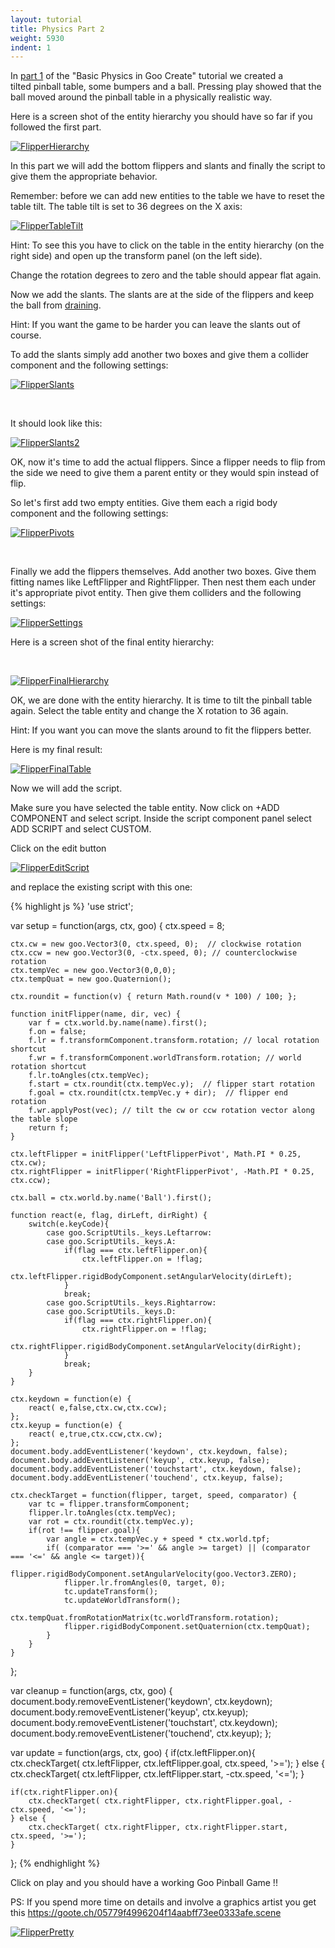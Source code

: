 ```yaml
---
layout: tutorial
title: Physics Part 2
weight: 5930
indent: 1
---
```


In <a title="Basic Physics in Goo Create" href="http://www.goocreate.com/learn/basic-physics-in-goo-create/">part 1</a> of the "Basic Physics in Goo Create" tutorial we created a tilted pinball table, some bumpers and a ball. Pressing play showed that the ball moved around the pinball table in a physically realistic way.

Here is a screen shot of the entity hierarchy you should have so far if you followed the first part.

<a href="http://goocreate.com/wp-content/uploads/sites/3/2015/03/FlipperHierarchy.png"><img class="alignnone wp-image-1268 size-full" src="http://goocreate.com/wp-content/uploads/sites/3/2015/03/FlipperHierarchy.png" alt="FlipperHierarchy" /></a>

In this part we will add the bottom flippers and slants and finally the script to give them the appropriate behavior.

Remember: before we can add new entities to the table we have to reset the table tilt. The table tilt is set to 36 degrees on the X axis:

<a href="http://goocreate.com/wp-content/uploads/sites/3/2015/03/FlipperTableTilt.jpg"><img class="alignnone size-full wp-image-1269" src="http://goocreate.com/wp-content/uploads/sites/3/2015/03/FlipperTableTilt.jpg" alt="FlipperTableTilt" /></a>

Hint: To see this you have to click on the table in the entity hierarchy (on the right side) and open up the transform panel (on the left side).

Change the rotation degrees to zero and the table should appear flat again.

Now we add the slants. The slants are at the side of the flippers and keep the ball from <a href="https://en.wikipedia.org/wiki/Glossary_of_pinball_terms#D">draining</a>.

Hint: If you want the game to be harder you can leave the slants out of course.

To add the slants simply add another two boxes and give them a collider component and the following settings:

<a href="http://goocreate.com/wp-content/uploads/sites/3/2015/03/FlipperSlants.png"><img class="alignnone wp-image-1270 size-full" src="http://goocreate.com/wp-content/uploads/sites/3/2015/03/FlipperSlants.png" alt="FlipperSlants" /></a>

&nbsp;

It should look like this:

<a href="http://goocreate.com/wp-content/uploads/sites/3/2015/03/FlipperSlants2.jpg"><img class="alignnone size-medium wp-image-1271" src="http://goocreate.com/wp-content/uploads/sites/3/2015/03/FlipperSlants2-300x76.jpg" alt="FlipperSlants2" /></a>

OK, now it's time to add the actual flippers. Since a flipper needs to flip from the side we need to give them a parent entity or they would spin instead of flip.

So let's first add two empty entities. Give them each a rigid body component and the following settings:

<a href="http://goocreate.com/wp-content/uploads/sites/3/2015/03/FlipperPivots.png"><img class="alignnone wp-image-1272 size-full" src="http://goocreate.com/wp-content/uploads/sites/3/2015/03/FlipperPivots.png" alt="FlipperPivots" /></a>

&nbsp;

Finally we add the flippers themselves. Add another two boxes. Give them fitting names like LeftFlipper and RightFlipper. Then nest them each under it's appropriate pivot entity. Then give them colliders and the following settings:

<a href="http://goocreate.com/wp-content/uploads/sites/3/2015/03/FlipperSettings.png"><img class="alignnone wp-image-1273 size-full" src="http://goocreate.com/wp-content/uploads/sites/3/2015/03/FlipperSettings.png" alt="FlipperSettings" /></a>

Here is a screen shot of the final entity hierarchy:

&nbsp;

<a href="http://goocreate.com/wp-content/uploads/sites/3/2015/03/FlipperFinalHierarchy.jpg"><img class="alignnone wp-image-1274 size-full" src="http://goocreate.com/wp-content/uploads/sites/3/2015/03/FlipperFinalHierarchy.jpg" alt="FlipperFinalHierarchy" /></a>

OK, we are done with the entity hierarchy. It is time to tilt the pinball table again. Select the table entity and change the X rotation to 36 again.

Hint: If you want you can move the slants around to fit the flippers better.

Here is my final result:

<a href="http://goocreate.com/wp-content/uploads/sites/3/2015/03/FlipperFinalTable.jpg"><img class="alignnone wp-image-1275" src="http://goocreate.com/wp-content/uploads/sites/3/2015/03/FlipperFinalTable-780x1024.jpg" alt="FlipperFinalTable" /></a>

Now we will add the script.

Make sure you have selected the table entity. Now click on +ADD COMPONENT and select script. Inside the script component panel select ADD SCRIPT and select CUSTOM.

Click on the edit button

<a href="http://goocreate.com/wp-content/uploads/sites/3/2015/03/FlipperEditScript.jpg"><img class="alignnone size-full wp-image-1276" src="http://goocreate.com/wp-content/uploads/sites/3/2015/03/FlipperEditScript.jpg" alt="FlipperEditScript" /></a>

and replace the existing script with this one:

{% highlight js %}
'use strict';

var setup = function(args, ctx, goo) {
	ctx.speed = 8;

	ctx.cw = new goo.Vector3(0, ctx.speed, 0);  // clockwise rotation
	ctx.ccw = new goo.Vector3(0, -ctx.speed, 0); // counterclockwise rotation
	ctx.tempVec = new goo.Vector3(0,0,0);
	ctx.tempQuat = new goo.Quaternion();

	ctx.roundit = function(v) { return Math.round(v * 100) / 100; };

	function initFlipper(name, dir, vec) {
		var f = ctx.world.by.name(name).first();
		f.on = false;
		f.lr = f.transformComponent.transform.rotation; // local rotation shortcut
		f.wr = f.transformComponent.worldTransform.rotation; // world rotation shortcut
		f.lr.toAngles(ctx.tempVec);
		f.start = ctx.roundit(ctx.tempVec.y);  // flipper start rotation
		f.goal = ctx.roundit(ctx.tempVec.y + dir);  // flipper end rotation
		f.wr.applyPost(vec); // tilt the cw or ccw rotation vector along the table slope
		return f;
	}

	ctx.leftFlipper = initFlipper('LeftFlipperPivot', Math.PI * 0.25, ctx.cw);
	ctx.rightFlipper = initFlipper('RightFlipperPivot', -Math.PI * 0.25, ctx.ccw);

	ctx.ball = ctx.world.by.name('Ball').first();

	function react(e, flag, dirLeft, dirRight) {
		switch(e.keyCode){
			case goo.ScriptUtils._keys.Leftarrow:
			case goo.ScriptUtils._keys.A:
				if(flag === ctx.leftFlipper.on){
					ctx.leftFlipper.on = !flag;
					ctx.leftFlipper.rigidBodyComponent.setAngularVelocity(dirLeft);
				}
				break;
			case goo.ScriptUtils._keys.Rightarrow:
			case goo.ScriptUtils._keys.D:
				if(flag === ctx.rightFlipper.on){
					ctx.rightFlipper.on = !flag;
					ctx.rightFlipper.rigidBodyComponent.setAngularVelocity(dirRight);
				}
				break;
		}
	}

	ctx.keydown = function(e) {
		react( e,false,ctx.cw,ctx.ccw);
	};
	ctx.keyup = function(e) {
		react( e,true,ctx.ccw,ctx.cw);
	};
	document.body.addEventListener('keydown', ctx.keydown, false);
	document.body.addEventListener('keyup', ctx.keyup, false);
	document.body.addEventListener('touchstart', ctx.keydown, false);
	document.body.addEventListener('touchend', ctx.keyup, false);

	ctx.checkTarget = function(flipper, target, speed, comparator) {
		var tc = flipper.transformComponent;
		flipper.lr.toAngles(ctx.tempVec);
		var rot = ctx.roundit(ctx.tempVec.y);
		if(rot !== flipper.goal){
			var angle = ctx.tempVec.y + speed * ctx.world.tpf;
			if( (comparator === '>=' && angle >= target) || (comparator === '<=' && angle <= target)){
				flipper.rigidBodyComponent.setAngularVelocity(goo.Vector3.ZERO);
				flipper.lr.fromAngles(0, target, 0);
				tc.updateTransform();
				tc.updateWorldTransform();
				ctx.tempQuat.fromRotationMatrix(tc.worldTransform.rotation);
				flipper.rigidBodyComponent.setQuaternion(ctx.tempQuat);
			}
		}
	}
};

var cleanup = function(args, ctx, goo) {
	document.body.removeEventListener('keydown', ctx.keydown);
	document.body.removeEventListener('keyup', ctx.keyup);
	document.body.removeEventListener('touchstart', ctx.keydown);
	document.body.removeEventListener('touchend', ctx.keyup);
};

var update = function(args, ctx, goo) {
	if(ctx.leftFlipper.on){
		ctx.checkTarget( ctx.leftFlipper, ctx.leftFlipper.goal, ctx.speed, '>=');
	} else {
		ctx.checkTarget( ctx.leftFlipper, ctx.leftFlipper.start, -ctx.speed, '<=');
	}

	if(ctx.rightFlipper.on){
		ctx.checkTarget( ctx.rightFlipper, ctx.rightFlipper.goal, -ctx.speed, '<=');
	} else {
		ctx.checkTarget( ctx.rightFlipper, ctx.rightFlipper.start, ctx.speed, '>=');
	}
};
{% endhighlight %}

Click on play and you should have a working Goo Pinball Game !!

PS: If you spend more time on details and involve a graphics artist you get this <a href="https://goote.ch/05779f4996204f14aabff73ee0333afe.scene" target="_blank">https://goote.ch/05779f4996204f14aabff73ee0333afe.scene</a>

<a href="http://goocreate.com/wp-content/uploads/sites/3/2015/03/FlipperPretty.jpg"><img class="alignnone wp-image-1279 size-large" src="http://goocreate.com/wp-content/uploads/sites/3/2015/03/FlipperPretty-627x1024.jpg" alt="FlipperPretty" /></a>
